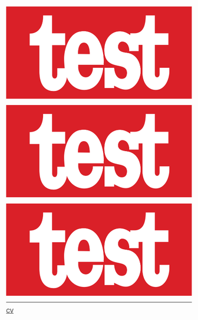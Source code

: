 [<img src="./test.png" height="250px" width="100%" >](./Blank.pdf)

[<img src="./test.png" height="250px" width="100%" >](./Blank.pdf)

[<img src="./test.png" height="250px" width="100%" >](./Blank.pdf)

---
[CV](./Blank.pdf)
